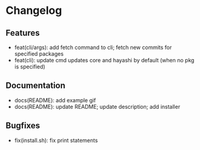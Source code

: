 # Changelog

## Features

 - feat(cli/args): add fetch command to cli; fetch new commits for specified packages
 - feat(cli): update cmd updates core and hayashi by default (when no pkg is specified)

## Documentation

 - docs(README): add example gif
 - docs(README): update README; update description; add installer

## Bugfixes

 - fix(install.sh): fix print statements
